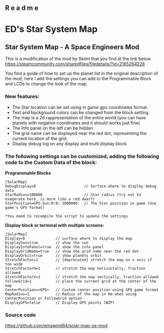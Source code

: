 R e a d m e
-----------

# ED's Star System Map

## Star System Map - A Space Engineers Mod


This is a modification of the mod by Skimt that you find at the link below
https://steamcommunity.com/sharedfiles/filedetails/?id=2165264228

You find a guide of how to set up the planet list in the original description of the mod, here I add the settings you can add to the Programmable Block and LCDs to change the look of the map.

### New features:

- The Star location can be set using in game gps coordinates format.
- Text and background colors can be changed from the block setting.
- The map is a 2d rappresentation of the entire world (you can have planets with negative coordinates and it should works just fine)
- The Info panel on the left can be hidden
- The grid name can be displayed near the red dot, representing the current location of the grid.
- Display debug log on any display and multi display block


### The following settings can be customized, adding the following code to the Custom Data of the block:

**Programmable Blocks**

	[SolarMap]
	DebugDisplay=0                      // Surface where to display debug data
	StarRadius=100000                   // Star radius (try not to exagerate here, is more like a red dwarf)
	StarPosition=GPS:Sun:0:0:-3000000:  // The Star position in game (Use game's GPS format)

	*You need to recompile the script to update the settings


**Display block or terminal with multiple screens:**

	[SolarMap]
	Display=0              // surface where to display the map
	DisplaySun=true        // show the sun
	DisplayInfoPanel=true  // show the info panel
	DisplayGridName=true   // show the grid name near the red dot
	DisplayOrbit=true      // show planets orbit
	StretchFactor=1        // [deprecated] stretch the map on x axis if too wide
	StretchFactorH=1       // stretch the map horizontally, fraction allowed
	StretchFactorV=1       // stretch the map vertically, fraction allowed
	FollowGrid=1           // place the current grid at the center of the map
	CenterPosition=<GPS>   // Custom center position using GPS game format
	MapRadius=1            // Radius of the map in Km when using CenterPosition or FollowGrid option
	DisplayGPS=false       // Display GPS points (WIP)


### Source code 
https://github.com/emawind84/solar-map-se-mod